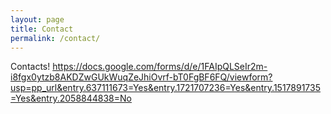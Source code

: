 ```yaml
---
layout: page
title: Contact
permalink: /contact/
---
```


Contacts!
https://docs.google.com/forms/d/e/1FAIpQLSeIr2m-i8fgx0ytzb8AKDZwGUkWuqZeJhiOvrf-bT0FgBF6FQ/viewform?usp=pp_url&entry.637111673=Yes&entry.1721707236=Yes&entry.1517891735=Yes&entry.2058844838=No

